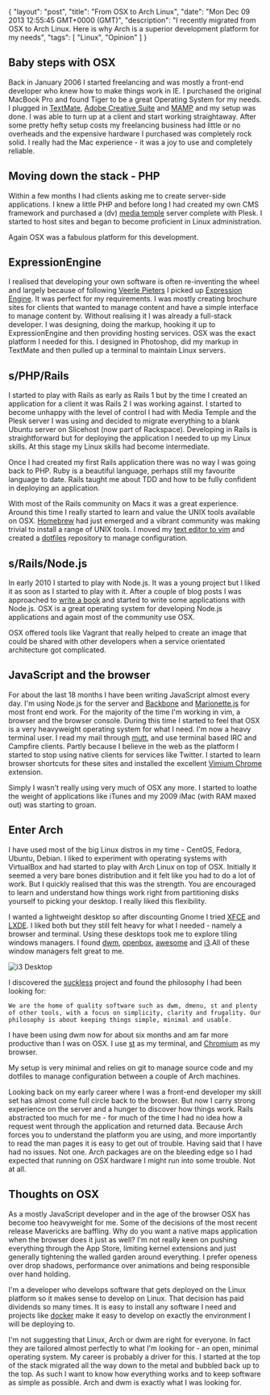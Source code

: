 {
  "layout": "post",
  "title": "From OSX to Arch Linux",
  "date": "Mon Dec 09 2013 12:55:45 GMT+0000 (GMT)",
  "description": "I recently migrated from OSX to Arch Linux. Here is why Arch is a superior development platform for my needs",
  "tags": [
    "Linux",
    "Opinion"
  ]
}

## Baby steps with OSX  

Back in January 2006 I started freelancing and was mostly a front-end developer who knew how to make things work in IE. I purchased the original MacBook Pro and found Tiger to be a great Operating System for my needs. I plugged in [TextMate][1], [Adobe Creative Suite][2] and [MAMP][3] and my setup was done. I was able to turn up at a client and start working straightaway. After some pretty hefty setup costs my freelancing business had little or no overheads and the expensive hardware I purchased was completely rock solid. I really had the Mac experience - it was a joy to use and completely reliable.

## Moving down the stack - PHP

Within a few months I had clients asking me to create server-side applications. I knew a little PHP and before long I had created my own CMS framework and purchased a (dv) [media temple][26] server complete with Plesk. I started to host sites and began to become proficient in Linux administration. 

Again OSX was a fabulous platform for this development.

## ExpressionEngine

I realised that developing your own software is often re-inventing the wheel and largely because of following [Veerle Pieters][4] I picked up [Expression Engine][5]. It was perfect for my requirements. I was mostly creating brochure sites for clients that wanted to manage content and have a simple interface to manage content by. Without realising it I was already a full-stack developer. I was designing, doing the markup, hooking it up to ExpressionEngine and then providing hosting services. OSX was the exact platform I needed for this. I designed in Photoshop, did my markup in TextMate and then pulled up a terminal to maintain Linux servers. 

## s/PHP/Rails

I started to play with Rails as early as Rails 1 but by the time I created an application for a client it was Rails 2 I was working against. I started to become unhappy with the level of control I had with Media Temple and the Plesk server I was using and decided to migrate everything to a blank Ubuntu server on Slicehost (now part of Rackspace). Developing in Rails is straightforward but for deploying the application I needed to up my Linux skills. At this stage my Linux skills had become intermediate. 

Once I had created my first Rails application there was no way I was going back to PHP. Ruby is a beautiful language, perhaps still my favourite language to date. Rails taught me about TDD and how to be fully confident in deploying an application. 

With most of the Rails community on Macs it was a great experience. Around this time I really started to learn and value the UNIX tools available on OSX. [Homebrew][7] had just emerged and a vibrant community was making trivial to install a range of UNIX tools. I moved my [text editor to vim][8] and created a [dotfiles][9] repository to manage configuration. 

## s/Rails/Node.js

In early 2010 I started to play with Node.js. It was a young project but I liked it as soon as I started to play with it. After a couple of blog posts I was approached to [write a book][6] and started to write some applications with Node.js. OSX is a great operating system for developing Node.js applications and again most of the community use OSX.

OSX offered tools like Vagrant that really helped to create an image that could be shared with other developers when a service orientated architecture got complicated. 

## JavaScript and the browser

For about the last 18 months I have been writing JavaScript almost every day. I'm using Node.js for the server and [Backbone][11] and [Marionette.js][10] for most front end work. For the majority of the time I'm working in vim, a browser and the browser console. During this time I started to feel that OSX is a very heavyweight operating system for what I need. I'm now a heavy terminal user. I read my mail through [mutt][12], and use terminal based IRC and Campfire clients. Partly because I believe in the web as the platform I started to stop using native clients for services like Twitter. I started to learn browser shortcuts for these sites and installed the excellent [Vimium Chrome][13] extension.

Simply I wasn't really using very much of OSX any more. I started to loathe the weight of applications like iTunes and my 2009 iMac (with RAM maxed out) was starting to groan. 

## Enter Arch

I have used most of the big Linux distros in my time - CentOS, Fedora, Ubuntu, Debian. I liked to experiment with operating systems with VirtualBox and had started to play with Arch Linux on top of OSX. Initially it seemed a very bare bones distribution and it felt like you had to do a lot of work. But I quickly realised that this was the strength. You are encouraged to learn and understand how things work right from partitioning disks yourself to picking your desktop. I really liked this flexibility.

I wanted a lightweight desktop so after discounting Gnome I tried [XFCE][15] and [LXDE][16]. I liked both but they still felt heavy for what I needed - namely a browser and terminal. Using these desktops took me to explore tiling windows managers. I found [dwm][17], [openbox][18], [awesome][19] and [i3][20].All of these window managers felt great to me. 

![i3 Desktop][21]

I discovered the [suckless][22] project and found the philosophy I had been looking for:

    We are the home of quality software such as dwm, dmenu, st and plenty of other tools, with a focus on simplicity, clarity and frugality. Our philosophy is about keeping things simple, minimal and usable.

I have been using dwm now for about six months and am far more productive than I was on OSX. I use [st][23] as my terminal, and [Chromium][24] as my browser. 

My setup is very minimal and relies on git to manage source code and my dotfiles to manage configuration between a couple of Arch machines. 

Looking back on my early career where I was a front-end developer my skill set has almost come full circle back to the browser. But now I carry strong experience on the server and a hunger to discover how things work. Rails abstracted too much for me - for much of the time I had no idea how a request went through the application and returned data. Because Arch forces you to understand the platform you are using, and more importantly to read the man pages it is easy to get out of trouble. Having said that I have had no issues. Not one. Arch packages are on the bleeding edge so I had expected that running on OSX hardware I might run into some trouble. Not at all.

## Thoughts on OSX

As a mostly JavaScript developer and in the age of the browser OSX has become too heavyweight for me. Some of the decisions of the most recent release Mavericks are baffling. Why do you want a native maps application when the browser does it just as well? I'm not really keen on pushing everything through the App Store, limiting kernel extensions and just generally tightening the walled garden around everything. I prefer openess over drop shadows, performance over animations and being responsible over hand holding. 

I'm a developer who develops software that gets deployed on the Linux platform so it makes sense to develop on Linux. That decision has paid dividends so many times. It is easy to install any software I need and projects like [docker][25] make it easy to develop on exactly the environment I will be deploying to. 

I'm not suggesting that Linux, Arch or dwm are right for everyone. In fact they are tailored almost perfectly to what I'm looking for - an open, minimal operating system. My career is probably a driver for this. I started at the top of the stack migrated all the way down to the metal and bubbled back up to the top. As such I want to know how everything works and to keep software as simple as possible. Arch and dwm is exactly what I was looking for. 

[1]: http://macromates.com/
[2]: https://www.adobe.com/au/products/cs6.html
[3]: http://www.mamp.info/en/index.html
[4]: http://veerle.duoh.com/
[5]: http://ellislab.com/expressionengine/
[6]: http://nodejsbook.io/
[7]: http://brew.sh/
[8]: http://shapeshed.com/vim-eighteen-months-on/
[9]: https://github.com/shapeshed/dotfiles
[10]: http://backbonejs.org/
[11]: http://marionettejs.com/
[12]: http://www.mutt.org/
[13]: http://vimium.github.io/
[14]: https://www.gnome.org/
[15]: http://www.xfce.org/
[16]: http://lxde.org/
[17]: http://dwm.suckless.org/
[18]: http://openbox.org/
[19]: http://awesome.naquadah.org/
[20]: http://i3wm.org/
[21]: http://shapeshed.com/images/articles/i3-9.bigthumb.png
[22]: http://suckless.org/
[23]: http://st.suckless.org/
[24]: http://www.chromium.org/Home
[25]: http://www.docker.io/
[26]: https://www.mediatemple.net
